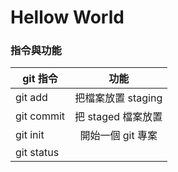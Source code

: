 # Hellow World

### 指令與功能

| git 指令       | 功能              |
| ------------- |:----------------:|
| git add       | 把檔案放置 staging |
| git commit    | 把 staged 檔案放置 |
| git init      | 開始一個 git 專案 |
| git status    |  |
